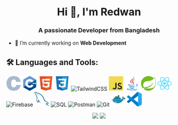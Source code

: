 <h1 align="center">Hi 👋, I'm Redwan</h1>
<h3 align="center">A passionate Developer from Bangladesh</h3>

- 🔭 I’m currently working on **Web Development** 


## 🛠️ Languages and Tools:
<p align="left">
  <!-- C -->
  <img src="https://raw.githubusercontent.com/devicons/devicon/master/icons/c/c-original.svg" alt="C" width="40" height="40"/>
  <!-- C++ -->
  <img src="https://raw.githubusercontent.com/devicons/devicon/master/icons/cplusplus/cplusplus-original.svg" alt="C++" width="40" height="40"/>
  <!-- HTML -->
  <img src="https://raw.githubusercontent.com/devicons/devicon/master/icons/html5/html5-original.svg" alt="HTML5" width="40" height="40"/>
  <!-- CSS -->
  <img src="https://raw.githubusercontent.com/devicons/devicon/master/icons/css3/css3-original.svg" alt="CSS3" width="40" height="40"/>
  <!-- TailwindCSS -->
  <img src="https://www.vectorlogo.zone/logos/tailwindcss/tailwindcss-icon.svg" alt="TailwindCSS" width="40" height="40"/>
  <!-- JavaScript -->
  <img src="https://raw.githubusercontent.com/devicons/devicon/master/icons/javascript/javascript-original.svg" alt="JavaScript" width="40" height="40"/>
  <!-- Java -->
  <img src="https://raw.githubusercontent.com/devicons/devicon/master/icons/java/java-original.svg" alt="Java" width="40" height="40"/>
  <!-- Spring Boot -->
  <img src="https://raw.githubusercontent.com/devicons/devicon/master/icons/spring/spring-original.svg" alt="Spring Boot" width="40" height="40"/>
  <!-- React -->
  <img src="https://raw.githubusercontent.com/devicons/devicon/master/icons/react/react-original.svg" alt="ReactJS" width="40" height="40"/>
  <!-- Firebase -->
  <img src="https://www.vectorlogo.zone/logos/firebase/firebase-icon.svg" alt="Firebase" width="40" height="40"/>
  <!-- MySQL -->
  <img src="https://raw.githubusercontent.com/devicons/devicon/master/icons/mysql/mysql-original.svg" alt="MySQL" width="40" height="40"/>
  <!-- SQL -->
  <img src="https://img.icons8.com/ios-filled/50/000000/sql.png" alt="SQL" width="40" height="40"/>
  <!-- Postman -->
  <img src="https://www.vectorlogo.zone/logos/getpostman/getpostman-icon.svg" alt="Postman" width="40" height="40"/>
  <!-- Git -->
  <img src="https://www.vectorlogo.zone/logos/git-scm/git-scm-icon.svg" alt="Git" width="40" height="40"/>
  <!-- Docker -->
  <img src="https://raw.githubusercontent.com/devicons/devicon/master/icons/docker/docker-original.svg" alt="Docker" width="40" height="40"/>
  <!-- VS Code -->
  <img src="https://raw.githubusercontent.com/devicons/devicon/master/icons/vscode/vscode-original.svg" alt="VS Code" width="40" height="40"/>
</p>
<p align="center"> <img src="https://github-readme-stats.vercel.app/api?username=Re1354&show_icons=true&theme=tokyonight" height="180em" /> <img src="https://github-readme-stats.vercel.app/api/top-langs/?username=Re1354&layout=compact&theme=tokyonight" height="180em" /> </p>


